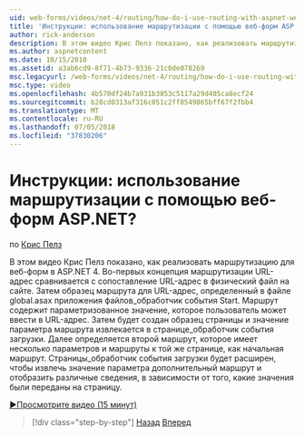 ```yaml
---
uid: web-forms/videos/net-4/routing/how-do-i-use-routing-with-aspnet-web-forms
title: 'Инструкции: использование маршрутизации с помощью веб-форм ASP.NET? | Документы Майкрософт'
author: rick-anderson
description: В этом видео Крис Пелз показано, как реализовать маршрутизацию для веб-форм в ASP.NET 4. Во-первых концепция маршрутизации URL-адрес сравнивается с сопоставление URL-адрес с чистые...
ms.author: aspnetcontent
ms.date: 10/15/2010
ms.assetid: a3ab6cd9-8f71-4b73-9336-21c0de078269
msc.legacyurl: /web-forms/videos/net-4/routing/how-do-i-use-routing-with-aspnet-web-forms
msc.type: video
ms.openlocfilehash: 4b570df24b7a931b3853c5117a29d405ca8ecf24
ms.sourcegitcommit: b28cd0313af316c051c2ff8549865bff67f2fbb4
ms.translationtype: MT
ms.contentlocale: ru-RU
ms.lasthandoff: 07/05/2018
ms.locfileid: "37830206"
---
```

<a name="how-do-i-use-routing-with-aspnet-web-forms"></a>Инструкции: использование маршрутизации с помощью веб-форм ASP.NET?
====================
по [Крис Пелз](https://twitter.com/chrispels)

В этом видео Крис Пелз показано, как реализовать маршрутизацию для веб-форм в ASP.NET 4. Во-первых концепция маршрутизации URL-адрес сравнивается с сопоставление URL-адрес в физический файл на сайте. Затем образец маршрута для URL-адрес, определенный в файле global.asax приложения файлов\_обработчик события Start. Маршрут содержит параметризованное значение, которое пользователь может ввести в URL-адрес. Затем будет создан образец страницы и значение параметра маршрута извлекается в странице\_обработчик события загрузки. Далее определяется второй маршрут, которое имеет несколько параметров и маршруты к той же странице, как начальная маршрут. Страницы\_обработчик события загрузки будет расширен, чтобы извлечь значение параметра дополнительный маршрут и отобразить различные сведения, в зависимости от того, какие значения были переданы на страницу.

[&#9654;Просмотрите видео (15 минут)](https://channel9.msdn.com/Blogs/ASP-NET-Site-Videos/how-do-i-use-routing-with-aspnet-web-forms)

> [!div class="step-by-step"]
> [Назад](aspnet-4-quick-hit-outbound-webforms-routing.md)
> [Вперед](how-do-i-work-with-urls-in-aspnet-routing.md)
